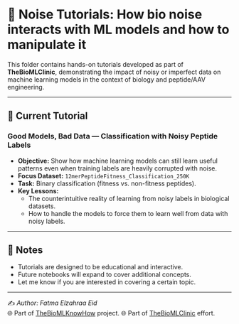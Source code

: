 # 🧪 Noise Tutorials: How bio noise interacts with ML models and how to manipulate it 

This folder contains hands-on tutorials developed as part of **TheBioMLClinic**, demonstrating the impact of noisy or imperfect data on machine learning models in the context of biology and peptide/AAV engineering.  

---

## 📘 Current Tutorial

### Good Models, Bad Data — Classification with Noisy Peptide Labels
- **Objective:** Show how machine learning models can still learn useful patterns even when training labels are heavily corrupted with noise.  
- **Focus Dataset:** `12merPeptideFitness_Classification_250K`  
- **Task:** Binary classification (fitness vs. non-fitness peptides).  
- **Key Lessons:**
  - The counterintuitive reality of learning from noisy labels in biological datasets.  
  - How to handle the models to force them to learn well from data with noisy labels.  


---

## 📌 Notes
- Tutorials are designed to be educational and interactive.  
- Future notebooks will expand to cover additional concepts.
- Let me know if you are interested in covering a certain topic. 

---

✍️ *Author: Fatma Elzahraa Eid*  
🌐 Part of [TheBioMLKnowHow](../) project.
🌐 Part of [TheBioMLClinic](../) effort.
